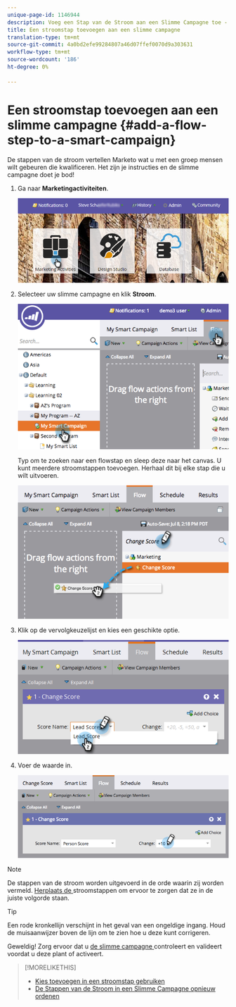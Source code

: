 ```yaml
---
unique-page-id: 1146944
description: Voeg een Stap van de Stroom aan een Slimme Campagne toe - Marketo Docs - de Documentatie van het Product
title: Een stroomstap toevoegen aan een slimme campagne
translation-type: tm+mt
source-git-commit: 4a0bd2efe99284807a46d07ffef0070d9a303631
workflow-type: tm+mt
source-wordcount: '186'
ht-degree: 0%

---
```



# Een stroomstap toevoegen aan een slimme campagne {#add-a-flow-step-to-a-smart-campaign}

De stappen van de stroom vertellen Marketo wat u met een groep mensen wilt gebeuren die kwalificeren. Het zijn je instructies en de slimme campagne doet je bod!

1. Ga naar **Marketingactiviteiten**.

   ![](assets/login-marketing-activities.png)

1. Selecteer uw slimme campagne en klik **Stroom**.

   ![](assets/image2014-9-19-16-3a27-3a1.png)

   Typ om te zoeken naar een flowstap en sleep deze naar het canvas. U kunt meerdere stroomstappen toevoegen. Herhaal dit bij elke stap die u wilt uitvoeren.

   ![](assets/image2014-9-19-16-3a27-3a7.png)

1. Klik op de vervolgkeuzelijst en kies een geschikte optie.

   ![](assets/four-1.png)

1. Voer de waarde in.

   ![](assets/changescorevalue-cursor.png)

>[!NOTE]
>
>De stappen van de stroom worden uitgevoerd in de orde waarin zij worden vermeld.  [Herplaats de ](/help/marketo/product-docs/core-marketo-concepts/smart-campaigns/flow-actions/add-a-flow-step-to-a-smart-campaign/reorder-the-flow-steps-in-a-smart-campaign.md) stroomstappen om ervoor te zorgen dat ze in de juiste volgorde staan.

>[!TIP]
>
>Een rode kronkellijn verschijnt in het geval van een ongeldige ingang. Houd de muisaanwijzer boven de lijn om te zien hoe u deze kunt corrigeren.

Geweldig! Zorg ervoor dat u [de slimme campagne ](/help/marketo/product-docs/core-marketo-concepts/smart-campaigns/creating-a-smart-campaign/smart-campaign-checklist.md) controleert en valideert voordat u deze plant of activeert.

>[!MORELIKETHIS]
>
>* [Kies toevoegen in een stroomstap gebruiken](/help/marketo/product-docs/core-marketo-concepts/smart-campaigns/flow-actions/use-add-choice-in-a-flow-step.md)
>* [De Stappen van de Stroom in een Slimme Campagne opnieuw ordenen](/help/marketo/product-docs/core-marketo-concepts/smart-campaigns/flow-actions/add-a-flow-step-to-a-smart-campaign/reorder-the-flow-steps-in-a-smart-campaign.md)

